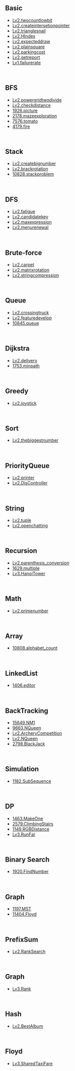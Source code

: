 
## Basic
- [Lv2.twocountlowbit](https://programmers.co.kr/learn/courses/30/lessons/77885?language=kotlin)
- [Lv2.createintersetionpointer](https://programmers.co.kr/learn/courses/30/lessons/87377?language=kotlin)
- [Lv2.trianglesnail](https://programmers.co.kr/learn/courses/30/lessons/68645?language=kotlin)
- [Lv2.HIndex](https://programmers.co.kr/learn/courses/30/lessons/42747?language=kotlin)
- [Lv2.expecteddraw](https://programmers.co.kr/learn/courses/30/lessons/12985?language=kotlin)
- [Lv2.plainsquare](https://programmers.co.kr/learn/courses/30/lessons/62048?language=kotlin)
- [Lv2.parkingcost](https://programmers.co.kr/learn/courses/30/lessons/92341?language=kotlin)
- [Lv2.getreport](https://programmers.co.kr/learn/courses/30/lessons/92334?language=kotlin)
- [Lv1.failurerate](https://programmers.co.kr/learn/courses/30/lessons/42889?language=kotlin)
<br>

## BFS
- [Lv2.powergridtwodivide](https://programmers.co.kr/learn/courses/30/lessons/86971?language=kotlin)
- [Lv2.checkdistance](https://programmers.co.kr/learn/courses/30/lessons/81302?language=kotlin)
- [1926.picture](https://www.acmicpc.net/problem/1926)
- [2178.mazeexploration](https://www.acmicpc.net/problem/2178)
- [7576.tomato](https://www.acmicpc.net/problem/7576)
- [4179.fire](https://www.acmicpc.net/problem/4179)
<br>

## Stack
- [Lv2.createbignumber](https://programmers.co.kr/learn/courses/30/lessons/42883?language=kotlin)
- [Lv2.brackrotation](https://programmers.co.kr/learn/courses/30/lessons/76502?language=kotlin)
- [10828.stackproblem](https://www.acmicpc.net/problem/10828)

<br>

## DFS
- [Lv2.fatigue](https://programmers.co.kr/learn/courses/30/lessons/87946?language=kotlin)
- [Lv2.candidatekey](https://programmers.co.kr/learn/courses/30/lessons/42890?language=kotlin)
- [Lv2.maxexpression](https://programmers.co.kr/learn/courses/30/lessons/67257?language=kotlin)
- [Lv2.menurenewal](https://programmers.co.kr/learn/courses/30/lessons/72411?language=kotlin)
<br>

## Brute-force
- [Lv2.carpet](https://programmers.co.kr/learn/courses/30/lessons/42842?language=kotlin)
- [Lv2.matrixrotation](https://programmers.co.kr/learn/courses/30/lessons/77485?language=kotlin)
- [Lv2.stringcompression](https://programmers.co.kr/learn/courses/30/lessons/60057?language=kotlin#)
<br>

## Queue
- [Lv2.crossingtruck](https://programmers.co.kr/learn/courses/30/lessons/42583?language=kotlin)
- [Lv2.featuredevelop](https://programmers.co.kr/learn/courses/30/lessons/42586?language=kotlin)
- [10845.queue](https://www.acmicpc.net/problem/10845)
<br>

## Dijkstra
- [Lv2.delivery](https://programmers.co.kr/learn/courses/30/lessons/12978?language=kotlin)
- [1753.minpath](https://www.acmicpc.net/problem/1753)
<br>

## Greedy
- [Lv2.joystick](https://programmers.co.kr/learn/courses/30/lessons/42860?language=kotlin)
<br>

## Sort
- [Lv2.thebiggestnumber](https://programmers.co.kr/learn/courses/30/lessons/42746?language=kotlin)
<br>

## PriorityQueue
- [Lv2.printer](https://programmers.co.kr/learn/courses/30/lessons/42587?language=kotlin)
- [Lv2.DisController](https://programmers.co.kr/learn/courses/30/lessons/42627?language=kotlin)
<br>

## String
- [Lv2.tuple](https://programmers.co.kr/learn/courses/30/lessons/64065?language=kotlin)
- [Lv2.openchatting](https://programmers.co.kr/learn/courses/30/lessons/42888?language=kotlin)
<br>

## Recursion
- [Lv2.parenthesis_conversion](https://programmers.co.kr/learn/courses/30/lessons/60058?language=kotlin)
- [1629.multiple](https://www.acmicpc.net/problem/1629)
- [Lv3.HanoiTower](https://programmers.co.kr/learn/courses/30/lessons/12946?language=kotlin)
<br>

## Math
- [Lv2.primenumber](https://programmers.co.kr/learn/courses/30/lessons/92335?language=kotlin)
<br>

## Array
- [10808.alphabet_count](https://www.acmicpc.net/problem/10808)
<br>

## LinkedList
- [1406.editor](https://www.acmicpc.net/problem/1406)
<br>

## BackTracking
- [15649.NM1](https://www.acmicpc.net/problem/15649)
- [9663.NQueen](https://www.acmicpc.net/problem/9663)
- [Lv2.ArcheryCompetition](https://programmers.co.kr/learn/courses/30/lessons/92342?language=kotlin)
- [Lv2.NQueen](https://programmers.co.kr/learn/courses/30/lessons/12952?language=kotlin)
- [2798.BlackJack](https://www.acmicpc.net/problem/2798)
<br>

## Simulation
- [1182.SubSequence](https://www.acmicpc.net/problem/1182)
<br>

## DP
- [1463.MakeOne](https://www.acmicpc.net/problem/1463)
- [2579.ClimbingStairs](https://www.acmicpc.net/problem/2579)
- [1149.RGBDistance](https://www.acmicpc.net/problem/1149)
- [Lv3.RunFar](https://programmers.co.kr/learn/courses/30/lessons/12914?language=kotlin)
<br>

## Binary Search
- [1920.FindNumber](https://www.acmicpc.net/problem/1920)
<br>

## Graph
- [1197.MST](https://www.acmicpc.net/problem/1197)
- [11404.Floyd](https://www.acmicpc.net/problem/11404)
<br>

## PrefixSum
- [Lv2.RankSearch](https://programmers.co.kr/learn/courses/30/lessons/72412?language=kotlin)
<br>

## Graph
- [Lv3.Rank](https://programmers.co.kr/learn/courses/30/lessons/49191?language=kotlin)
<br>

## Hash
- [Lv2.BestAlbum](https://programmers.co.kr/learn/courses/30/lessons/42579?language=kotlin)
<br>

## Floyd
- [Lv3.SharedTaxiFare](https://programmers.co.kr/learn/courses/30/lessons/72413?language=kotlin)
<br>
